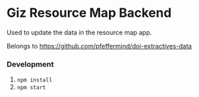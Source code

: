# Giz Resource Map Backend

Used to update the data in the resource map app.

Belongs to https://github.com/pfeffermind/doi-extractives-data

### Development

1. `npm install`
1. `npm start`
